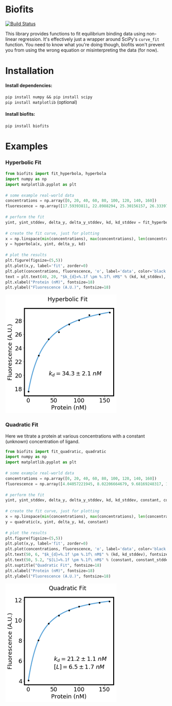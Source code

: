 # Biofits

[![Build Status](https://travis-ci.org/jimrybarski/biofits.svg?branch=master)](https://travis-ci.org/jimrybarski/biofits)

This library provides functions to fit equilibrium binding data using non-linear regression.
It's effectively just a wrapper around SciPy's `curve_fit` function. You need to know what you're doing though,
biofits won't prevent you from using the wrong equation or misinterpreting the data (for now).

# Installation

#### Install dependencies:  
`pip install numpy && pip install scipy`  
`pip install matplotlib` (optional)  

#### Install biofits:  
`pip install biofits`

# Examples

### Hyperbolic Fit
```python
from biofits import fit_hyperbola, hyperbola
import numpy as np
import matplotlib.pyplot as plt

# some example real-world data
concentrations = np.array([0, 20, 40, 60, 80, 100, 120, 140, 160])
fluorescence = np.array([17.59393811, 22.8988294, 25.30156157, 26.33397056, 27.44683102, 28.07189301, 28.83145338, 28.89926584, 29.22217763])

# perform the fit
yint, yint_stddev, delta_y, delta_y_stddev, kd, kd_stddev = fit_hyperbola(concentrations, fluorescence)

# create the fit curve, just for plotting
x = np.linspace(min(concentrations), max(concentrations), len(concentrations)*1000)
y = hyperbola(x, yint, delta_y, kd)

# plot the results
plt.figure(figsize=(5,5))
plt.plot(x,y, label='fit', zorder=0)
plt.plot(concentrations, fluorescence, 'o', label='data', color='black', markersize=4)
text = plt.text(40, 20, "$k_{d}=%.1f \pm %.1f\ nM$" % (kd, kd_stddev), fontsize=18)
plt.xlabel("Protein (nM)", fontsize=18)
plt.ylabel("Fluorescence (A.U.)", fontsize=18)
```
![hyperbolic fit](hyperbolic-fit2.png)

### Quadratic Fit

Here we titrate a protein at various concentrations with a constant (unknown) concentration of ligand.

```python
from biofits import fit_quadratic, quadratic
import numpy as np
import matplotlib.pyplot as plt

# some example real-world data
concentrations = np.array([0, 20, 40, 60, 80, 100, 120, 140, 160])
fluorescence = np.array([4.04057221945, 8.02206664679, 9.68169248317, 10.4687043773, 10.9989947842, 11.3576978629, 11.6021191924, 11.7486026869, 11.8934660043])

# perform the fit
yint, yint_stddev, delta_y, delta_y_stddev, kd, kd_stddev, constant, constant_stddev = fit_quadratic(concentrations, fluorescence)

# create the fit curve, just for plotting
x = np.linspace(min(concentrations), max(concentrations), len(concentrations)*1000)
y = quadratic(x, yint, delta_y, kd, constant)

# plot the results
plt.figure(figsize=(5,5))
plt.plot(x,y, label='fit', zorder=0)
plt.plot(concentrations, fluorescence, 'o', label='data', color='black', markersize=4)
plt.text(50, 6, "$k_{d}=%.1f \pm %.1f\ nM$" % (kd, kd_stddev), fontsize=18)
plt.text(50, 5.2, "$[L]=%.1f \pm %.1f\ nM$" % (constant, constant_stddev), fontsize=18)
plt.suptitle("Quadratic Fit", fontsize=18)
plt.xlabel("Protein (nM)", fontsize=18)
plt.ylabel("Fluorescence (A.U.)", fontsize=18)
```
![quadratic fit](quadratic-fit2.png)

